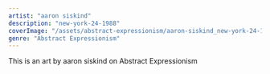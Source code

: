 ```yaml
---
artist: "aaron siskind"
description: "new-york-24-1988"
coverImage: "/assets/abstract-expressionism/aaron-siskind_new-york-24-1988.jpg"
genre: "Abstract Expressionism"
---
```

This is an art by aaron siskind on Abstract Expressionism


